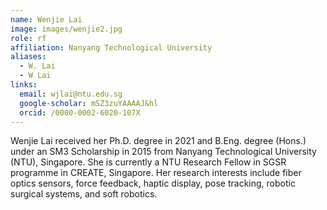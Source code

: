 ```yaml
---
name: Wenjie Lai
image: images/wenjie2.jpg
role: rf
affiliation: Nanyang Technological University
aliases:
  - W. Lai
  - W Lai
links:
  email: wjlai@ntu.edu.sg
  google-scholar: mSZ3zuYAAAAJ&hl
  orcid: /0000-0002-6020-107X
---
```


Wenjie Lai received her Ph.D. degree in 2021 and B.Eng. degree (Hons.) under an SM3 Scholarship in 2015 from Nanyang Technological University (NTU), Singapore. She is currently a NTU Research Fellow in SGSR programme in CREATE, Singapore. Her research interests include fiber optics sensors, force feedback, haptic display, pose tracking, robotic surgical systems, and soft robotics.
